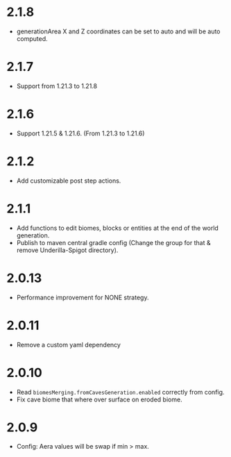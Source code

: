 # 2.1.8
- generationArea X and Z coordinates can be set to auto and will be auto computed.

# 2.1.7
- Support from 1.21.3 to 1.21.8

# 2.1.6
- Support 1.21.5 & 1.21.6. (From 1.21.3 to 1.21.6)

# 2.1.2
- Add customizable post step actions.

# 2.1.1
- Add functions to edit biomes, blocks or entities at the end of the world generation.
- Publish to maven central gradle config (Change the group for that & remove Underilla-Spigot directory).

# 2.0.13
- Performance improvement for NONE strategy.

# 2.0.11
- Remove a custom yaml dependency

# 2.0.10
- Read `biomesMerging.fromCavesGeneration.enabled` correctly from config.
- Fix cave biome that where over surface on eroded biome.

# 2.0.9
- Config: Aera values will be swap if min > max.